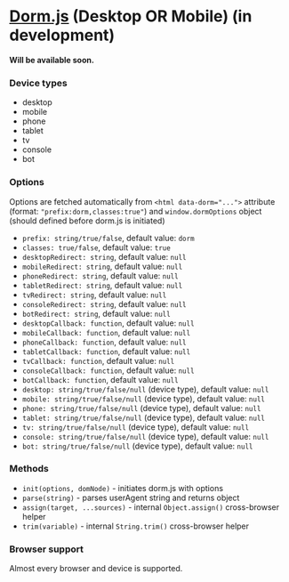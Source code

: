 # [Dorm.js](http://dorm.fronteed.com/) (Desktop OR Mobile) (in development)

**Will be available soon.**

### Device types

- desktop
- mobile
- phone
- tablet
- tv
- console
- bot

### Options

Options are fetched automatically from `<html data-dorm="...">` attribute (format: `"prefix:dorm,classes:true"`) and `window.dormOptions` object (should defined before dorm.js is initiated)

- `prefix: string/true/false`, default value: `dorm`
- `classes: true/false`, default value: `true`
- `desktopRedirect: string`, default value: `null`
- `mobileRedirect: string`, default value: `null`
- `phoneRedirect: string`, default value: `null`
- `tabletRedirect: string`, default value: `null`
- `tvRedirect: string`, default value: `null`
- `consoleRedirect: string`, default value: `null`
- `botRedirect: string`, default value: `null`
- `desktopCallback: function`, default value: `null`
- `mobileCallback: function`, default value: `null`
- `phoneCallback: function`, default value: `null`
- `tabletCallback: function`, default value: `null`
- `tvCallback: function`, default value: `null`
- `consoleCallback: function`, default value: `null`
- `botCallback: function`, default value: `null`
- `desktop: string/true/false/null` (device type), default value: `null`
- `mobile: string/true/false/null` (device type), default value: `null`
- `phone: string/true/false/null` (device type), default value: `null`
- `tablet: string/true/false/null` (device type), default value: `null`
- `tv: string/true/false/null` (device type), default value: `null`
- `console: string/true/false/null` (device type), default value: `null`
- `bot: string/true/false/null` (device type), default value: `null`

### Methods

- `init(options, domNode)` - initiates dorm.js with options
- `parse(string)` - parses userAgent string and returns object
- `assign(target, ...sources)` - internal `Object.assign()` cross-browser helper
- `trim(variable)` - internal `String.trim()` cross-browser helper

### Browser support

Almost every browser and device is supported.


